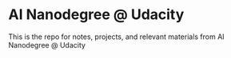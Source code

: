 # AI Nanodegree @ Udacity

This is the repo for notes, projects, and relevant materials from AI Nanodegree @ Udacity
